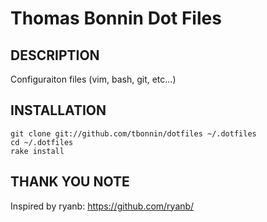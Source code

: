 Thomas Bonnin Dot Files
====================================

## DESCRIPTION

Configuraiton files (vim, bash, git, etc...)


## INSTALLATION

    git clone git://github.com/tbonnin/dotfiles ~/.dotfiles
    cd ~/.dotfiles
    rake install

## THANK YOU NOTE

Inspired by ryanb: https://github.com/ryanb/
